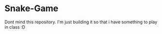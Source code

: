 # Snake-Game
Dont mind this repository. I'm just building it so that i have something to play in class :D
